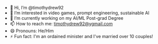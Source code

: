 - 👋 Hi, I’m @timothydrew92
- 👀 I’m interested in video games, prompt engineering, sustainable AI
- 🌱 I’m currently working on my AI/ML Post-grad Degree
- 📫 How to reach me: timothydrew92@ygmail.com  
- 😄 Pronouns: He/Him
- ⚡ Fun fact: I'm an ordained minister and I've married over 10 couples! 

<!---
timothydrew92/timothydrew92 is a ✨ special ✨ repository because its `README.md` (this file) appears on your GitHub profile.
You can click the Preview link to take a look at your changes.
--->
